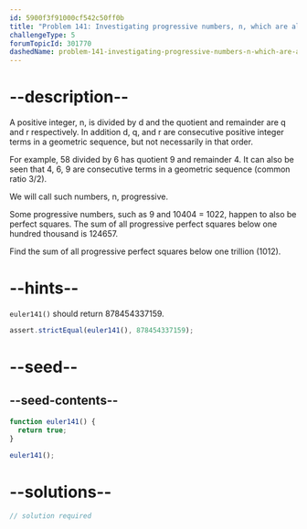 ```yaml
---
id: 5900f3f91000cf542c50ff0b
title: "Problem 141: Investigating progressive numbers, n, which are also square"
challengeType: 5
forumTopicId: 301770
dashedName: problem-141-investigating-progressive-numbers-n-which-are-also-square
---
```


# --description--

A positive integer, n, is divided by d and the quotient and remainder are q and r respectively. In addition d, q, and r are consecutive positive integer terms in a geometric sequence, but not necessarily in that order.

For example, 58 divided by 6 has quotient 9 and remainder 4. It can also be seen that 4, 6, 9 are consecutive terms in a geometric sequence (common ratio 3/2).

We will call such numbers, n, progressive.

Some progressive numbers, such as 9 and 10404 = 1022, happen to also be perfect squares. The sum of all progressive perfect squares below one hundred thousand is 124657.

Find the sum of all progressive perfect squares below one trillion (1012).

# --hints--

`euler141()` should return 878454337159.

```js
assert.strictEqual(euler141(), 878454337159);
```

# --seed--

## --seed-contents--

```js
function euler141() {
  return true;
}

euler141();
```

# --solutions--

```js
// solution required
```

